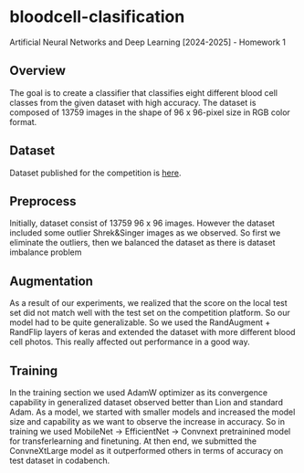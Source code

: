# bloodcell-clasification
Artificial Neural Networks and Deep Learning [2024-2025] - Homework 1

## Overview
The goal is to create a classifier that classifies eight different blood cell classes from the given dataset with high accuracy. 
The dataset is composed of 13759 images in the shape of 96 x 96-pixel size in RGB color format.

## Dataset
Dataset published for the competition is [here](https://drive.google.com/file/d/1JV9mJkGEGjBNIGoN1gLUG2ZEn5JCOBQ2/view?usp=sharing).

## Preprocess
Initially, dataset consist of 13759 96 x 96 images. However the dataset included some outlier Shrek&Singer images as we observed. 
So first we eliminate the outliers, then we balanced the dataset as there is dataset imbalance problem

## Augmentation
As a result of our experiments, we realized that the score on the local test set did not match well with the test set on the competition platform. So our model had to be quite generalizable. 
So we used the RandAugment + RandFlip layers of keras and extended the dataset with more different blood cell photos. This really affected out performance in a good way.

## Training
In the training section we used AdamW optimizer as its convergence capability in generalized dataset observed better than Lion and standard Adam.
As a model, we started with smaller models and increased the model size and capability as we want to observe the increase in accuracy. 
So in training we used MobileNet -> EfficientNet -> Convnext pretrainined model for transferlearning and finetuning. At then end, we submitted the
ConvneXtLarge model as it outperformed others in terms of accuracy on test dataset in codabench.

